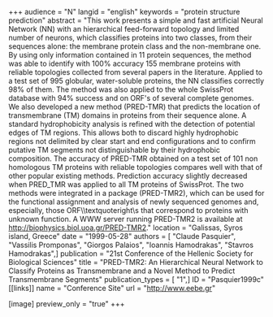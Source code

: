 +++
audience = "N"
langid = "english"
keywords = "protein structure prediction"
abstract = "This work presents a simple and fast artificial Neural Network (NN) with an hierarchical feed-forward topology and limited number of neurons, which classifies proteins into two classes, from their sequences alone: the membrane protein class and the non-membrane one. By using only information contained in 11 protein sequences, the method was able to identify with 100% accuracy 155 membrane proteins with reliable topologies collected from several papers in the literature. Applied to a test set of 995 globular, water-soluble proteins, the NN classifies correctly 98% of them. The method was also applied to the whole SwissProt database with 94% success and on ORF's of several complete genomes. We also developed a new method (PRED-TMR) that predicts the location of transmembrane (TM) domains in proteins from their sequence alone. Α standard hydrophobicity analysis is refined with the detection of potential edges of TM regions. This allows both to discard highly hydrophobic regions not delimited by clear start and end configurations and to confirm putative TM segments not distinguishable by their hydrophobic composition. The accuracy of PRED-TMR obtained on a test set of 101 non homologous TM proteins with reliable topologies compares well with that of other popular existing methods. Prediction accuracy slightly decreased when PRED_TMR was applied to all TM proteins of SwissProt. The two methods were integrated in a package (PRED-TMR2), which can be used for the functional assignment and analysis of newly sequenced genomes and, especially, those ORF\\\\textquoteright\\s that correspond to proteins with unknown function. A WWW server running PRED-TMR2 is available at http://biophysics.biol.uoa.gr/PRED-TMR2."
location = "Galissas, Syros island, Greece"
date = "1999-05-28"
authors = [ "Claude Pasquier", "Vassilis Promponas", "Giorgos Palaios", "Ioannis Hamodrakas", "Stavros Hamodrakas",]
publication = "21st Conference of the Hellenic Society for Biological Sciences"
title = "PRED-TMR2: An Hierarchical Neural Network to Classify Proteins as Transmembrane and a Novel Method to Predict Transmembrane Segments"
publication_types = [ "1",]
ID = "Pasquier1999c"
[[links]]
name = "Conference Site"
url = "http://www.eebe.gr"

[image]
preview_only = "true"
+++
